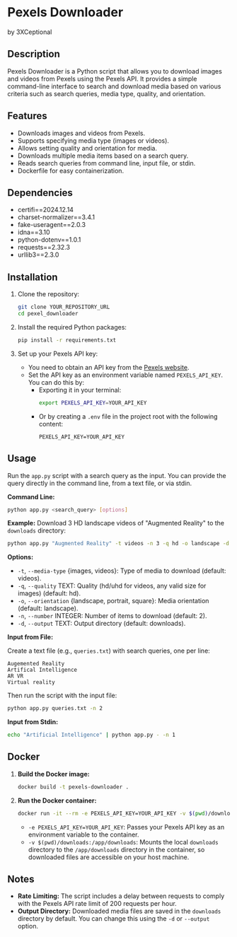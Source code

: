 # Pexels Downloader
by 3XCeptional

## Description

Pexels Downloader is a Python script that allows you to download images and videos from Pexels using the Pexels API. It provides a simple command-line interface to search and download media based on various criteria such as search queries, media type, quality, and orientation.

## Features

- Downloads images and videos from Pexels.
- Supports specifying media type (images or videos).
- Allows setting quality and orientation for media.
- Downloads multiple media items based on a search query.
- Reads search queries from command line, input file, or stdin.
- Dockerfile for easy containerization.

## Dependencies

- certifi==2024.12.14
- charset-normalizer==3.4.1
- fake-useragent==2.0.3
- idna==3.10
- python-dotenv==1.0.1
- requests==2.32.3
- urllib3==2.3.0

## Installation

1. Clone the repository:
   ```bash
   git clone YOUR_REPOSITORY_URL
   cd pexel_downloader
   ```

2. Install the required Python packages:
   ```bash
   pip install -r requirements.txt
   ```

3. Set up your Pexels API key:
   - You need to obtain an API key from the [Pexels website](https://www.pexels.com/api/).
   - Set the API key as an environment variable named `PEXELS_API_KEY`. You can do this by:
     - Exporting it in your terminal:
       ```bash
       export PEXELS_API_KEY=YOUR_API_KEY
       ```
     - Or by creating a `.env` file in the project root with the following content:
       ```
       PEXELS_API_KEY=YOUR_API_KEY
       ```

## Usage

Run the `app.py` script with a search query as the input. You can provide the query directly in the command line, from a text file, or via stdin.

**Command Line:**

```bash
python app.py <search_query> [options]
```

**Example:** Download 3 HD landscape videos of "Augmented Reality" to the `downloads` directory:

```bash
python app.py "Augmented Reality" -t videos -n 3 -q hd -o landscape -d downloads
```

**Options:**

- `-t`, `--media-type` {images, videos}: Type of media to download (default: videos).
- `-q`, `--quality` TEXT: Quality (hd/uhd for videos, any valid size for images) (default: hd).
- `-o`, `--orientation` {landscape, portrait, square}: Media orientation (default: landscape).
- `-n`, `--number` INTEGER: Number of items to download (default: 2).
- `-d`, `--output` TEXT: Output directory (default: downloads).

**Input from File:**

Create a text file (e.g., `queries.txt`) with search queries, one per line:

```
Augemented Reality
Artifical Intelligence
AR VR
Virtual reality
```

Then run the script with the input file:

```bash
python app.py queries.txt -n 2
```

**Input from Stdin:**

```bash
echo "Artificial Intelligence" | python app.py - -n 1
```

## Docker

1. **Build the Docker image:**

   ```bash
   docker build -t pexels-downloader .
   ```

2. **Run the Docker container:**

   ```bash
   docker run -it --rm -e PEXELS_API_KEY=YOUR_API_KEY -v $(pwd)/downloads:/app/downloads pexels-downloader "Virtual Reality"
   ```

   - `-e PEXELS_API_KEY=YOUR_API_KEY`:  Passes your Pexels API key as an environment variable to the container.
   - `-v $(pwd)/downloads:/app/downloads`: Mounts the local `downloads` directory to the `/app/downloads` directory in the container, so downloaded files are accessible on your host machine.

## Notes

- **Rate Limiting:** The script includes a delay between requests to comply with the Pexels API rate limit of 200 requests per hour.
- **Output Directory:** Downloaded media files are saved in the `downloads` directory by default. You can change this using the `-d` or `--output` option.